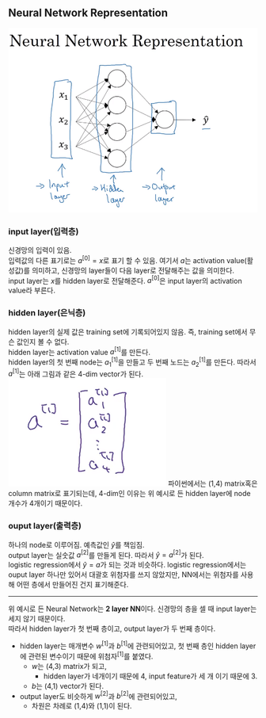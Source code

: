 ## Neural Network Representation

![nn2](./img/NN2.png)

### input layer(입력층)

신경망의 입력이 있음.  
입력값의 다른 표기로는 $a^{[0]}=x$로 표기 할 수 있음. 여기서 $a$는 activation value(활성값)를 의미하고, 신경망의 layer들이 다음 layer로 전달해주는 값을 의미한다.  
input layer는 $x$를 hidden layer로 전달해준다. $a^{[0]}$은 input layer의 activation value라 부른다.

### hidden layer(은닉층)

hidden layer의 실제 값은 training set에 기록되어있지 않음. 즉, training set에서 무슨 값인지 볼 수 없다.  
hidden layer는 activation value $a^{[1]}$를 만든다.  
hidden layer의 첫 번째 node는 $a^{[1]}_1$을 만들고 두 번째 노드는 $a^{[1]}_2$를 만든다. 따라서 $a^{[1]}$는 아래 그림과 같은 4-dim vector가 된다.  
![nn3](./img/NN3.png)
파이썬에서는 (1,4) matrix혹은 column matrix로 표기되는데, 4-dim인 이유는 위 예시로 든 hidden layer에 node 개수가 4개이기 때문이다.

### ouput layer(출력층)

하나의 node로 이루어짐. 예측값인 $\hat{y}$를 책임짐.  
output layer는 실숫값 $a^{[2]}$를 만들게 된다. 따라서 $\hat{y}=a^{[2]}$가 된다.  
logistic regression에서 $\hat{y}=a$가 되는 것과 비슷하다. logistic regression에서는 ouput layer 하나만 있어서 대괄호 위첨자를 쓰지 않았지만, NN에서는 위첨자를 사용해 어떤 층에서 만들어진 건지 표기해준다.

---

위 예시로 든 Neural Network는 **2 layer NN**이다. 신경망의 층을 셀 때 input layer는 세지 않기 때문이다.  
따라서 hidden layer가 첫 번째 층이고, output layer가 두 번째 층이다.

- hidden layer는 매개변수 $w^{[1]}$과 $b^{[1]}$에 관련되어있고, 첫 번째 층인 hidden layer에 관련된 변수이기 때문에 위첨자$^{[1]}$를 붙였다.
  - $w$는 (4,3) matrix가 되고,
    - hidden layer가 네개이기 때문에 4, input feature가 세 개 이기 때문에 3.
  - $b$는 (4,1) vector가 된다.
- output layer도 비슷하게 $w^{[2]}$과 $b^{[2]}$에 관련되어있고,
  - 차원은 차례로 (1,4)와 (1,1)이 된다.
